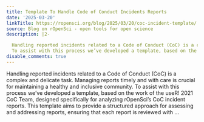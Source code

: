 ```yaml
---
title: Template To Handle Code of Conduct Incidents Reports
date: '2025-03-20'
linkTitle: https://ropensci.org/blog/2025/03/20/coc-incident-template/
source: Blog on rOpenSci - open tools for open science
description: |2-

  Handling reported incidents related to a Code of Conduct (CoC) is a complex and delicate task. Managing reports timely and with care is crucial for maintaining a healthy and inclusive community.
  To assist with this process we’ve developed a template, based on the work of the useR! 2021 CoC Team, designed specifically for analyzing rOpenSci&rsquo;s CoC incident reports. This template aims to provide a structured approach for assessing and addressing reports, ensuring that each report is reviewed with ...
disable_comments: true
---
```


Handling reported incidents related to a Code of Conduct (CoC) is a complex and delicate task. Managing reports timely and with care is crucial for maintaining a healthy and inclusive community.
To assist with this process we’ve developed a template, based on the work of the useR! 2021 CoC Team, designed specifically for analyzing rOpenSci&rsquo;s CoC incident reports. This template aims to provide a structured approach for assessing and addressing reports, ensuring that each report is reviewed with ...